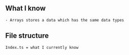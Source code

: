 ## What I know
```
- Arrays stores a data which has the same data types
```
## File structure
```
Index.ts = what I currently know

```
